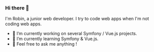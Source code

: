 ### Hi there 👋

I'm Robin, a junior web developer. I try to code web apps when I'm not coding web apps.

- 🔭 I’m currently working on several Symfony / Vue.js projects.
- 🌱 I’m currently learning Symfony & Vue.js.
- 💬 Feel free to ask me anything !

<!--
**Rb-Oni/Rb-Oni** is a ✨ _special_ ✨ repository because its `README.md` (this file) appears on your GitHub profile.

Here are some ideas to get you started:

- 🔭 I’m currently working on ...
- 🌱 I’m currently learning ...
- 👯 I’m looking to collaborate on ...
- 🤔 I’m looking for help with ...
- 💬 Ask me about ...
- 📫 How to reach me: ...
- 😄 Pronouns: ...
- ⚡ Fun fact: ...
-->
